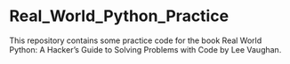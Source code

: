 # Real_World_Python_Practice
 This repository contains some practice code for the book Real World Python: A Hacker’s Guide to Solving Problems with Code by Lee Vaughan.
